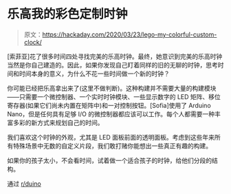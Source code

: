 # 乐高我的彩色定制时钟

> 原文：<https://hackaday.com/2020/03/23/lego-my-colorful-custom-clock/>

[索菲亚]花了很多时间四处寻找完美的乐高时钟。最终，她意识到完美的乐高时钟当然是你自己建造的。因此，如果你发现自己盯着同样的旧的无聊的时钟，思考时间和时间本身的意义，为什么不花一些时间做一个新的时钟？

你可能已经把乐高拿出来了(这里不做判断)。这种构建并不需要大量的构建模块——只需要一个微控制器、一个实时时钟模块、一些显示数字的 LED 矩阵、移位寄存器(如果它们尚未内置在矩阵中)和一对控制按钮。[Sofia]使用了 Arduino Nano，但是任何具有足够 I/O 的微控制器都应该可以工作。每个人都需要一种丰富多彩的新方式来规划自己的时间。

我们喜欢这个时钟的外观，尤其是 LED 面板前面的透明面板。考虑到这些年来所有特殊场景中无数的自定义片段，我们敢打赌你能想出一些真正有趣的构建。

如果你的孩子太小，不会看时间，试着做一个适合孩子的时钟，给他们分段的结构。

通过 [r/duino](https://www.reddit.com/r/arduino/comments/fm8w4o/made_my_own_lego_led_matrix_clock_check_it_out/)
